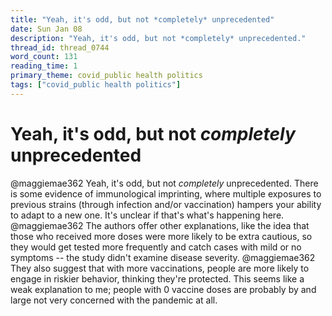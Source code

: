 ```yaml
---
title: "Yeah, it's odd, but not *completely* unprecedented"
date: Sun Jan 08
description: "Yeah, it's odd, but not *completely* unprecedented."
thread_id: thread_0744
word_count: 131
reading_time: 1
primary_theme: covid_public health politics
tags: ["covid_public health politics"]
---
```


# Yeah, it's odd, but not *completely* unprecedented

@maggiemae362 Yeah, it's odd, but not *completely* unprecedented. There is some evidence of immunological imprinting, where multiple exposures to previous strains (through infection and/or vaccination) hampers your ability to adapt to a new one. It's unclear if that's what's happening here. @maggiemae362 The authors offer other explanations, like the idea that those who received more doses were more likely to be extra cautious, so they would get tested more frequently and catch cases with mild or no symptoms -- the study didn't examine disease severity. @maggiemae362 They also suggest that with more vaccinations, people are more likely to engage in riskier behavior, thinking they're protected. This seems like a weak explanation to me; people with 0 vaccine doses are probably by and large not very concerned with the pandemic at all.
